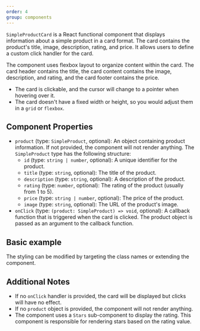 ```yaml
---
order: 4
group: components
---
```


`SimpleProductCard` is a React functional component that displays information about a simple product in a card format. The card contains the product's title, image, description, rating, and price. It allows users to define a custom click handler for the card.

The component uses flexbox layout to organize content within the card. The card header contains the title, the card content contains the image, description, and rating, and the card footer contains the price.

- The card is clickable, and the cursor will change to a pointer when hovering over it.
- The card doesn't have a fixed width or height, so you would adjust them in a `grid` or `flexbox`.

## Component Properties

- `product` (type: `SimpleProduct`, optional): An object containing product information. If not provided, the component will not render anything. The `SimpleProduct` type has the following structure:
  - `id` (type: `string | number`, optional): A unique identifier for the product.
  - `title` (type: `string`, optional): The title of the product.
  - `description` (type: `string`, optional): A description of the product.
  - `rating` (type: `number`, optional): The rating of the product (usually from 1 to 5).
  - `price` (type: `string | number`, optional): The price of the product.
  - `image` (type: `string`, optional): The URL of the product's image.
- `onClick` (type: `(product: SimpleProduct) => void`, optional): A callback function that is triggered when the card is clicked. The product object is passed as an argument to the callback function.

## Basic example

<code src="./simple-product-card-basic-example.tsx"></code>


The styling can be modified by targeting the class names or extending the component.

## Additional Notes

- If no `onClick` handler is provided, the card will be displayed but clicks will have no effect.
- If no `product` object is provided, the component will not render anything.
- The component uses a `Stars` sub-component to display the rating. This component is responsible for rendering stars based on the rating value.
